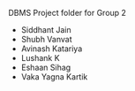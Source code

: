 DBMS Project folder for Group 2
- Siddhant Jain 
- Shubh Vanvat
- Avinash Katariya
- Lushank K
- Eshaan Sihag
- Vaka Yagna Kartik
